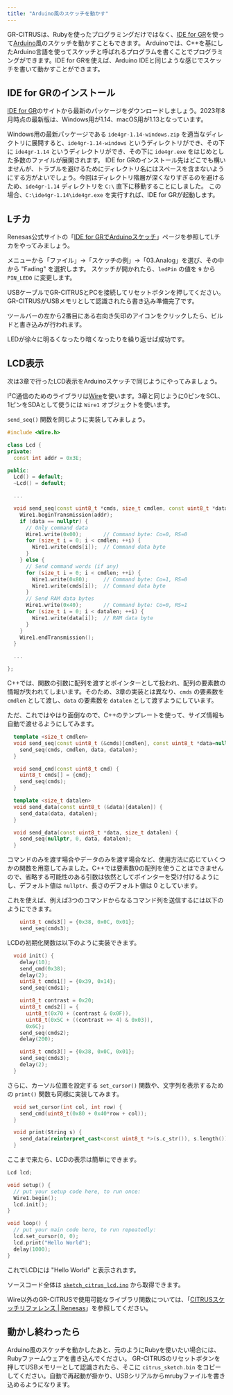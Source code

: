 ```yaml
---
title: "Arduino風のスケッチを動かす"
---
```


GR-CITRUSは、Rubyを使ったプログラミングだけではなく、[IDE for GR](https://www.renesas.com/jp/ja/products/gadget-renesas/ide-gr)を使って[Arduino](https://www.arduino.cc/)風のスケッチを動かすこともできます。
Arduinoでは、C++を基にしたArduino言語を使ってスケッチと呼ばれるプログラムを書くことでプログラミングができます。IDE for GRを使えば、Arduino IDEと同じような感じでスケッチを書いて動かすことができます。


## IDE for GRのインストール

[IDE for GR](https://www.renesas.com/jp/ja/products/gadget-renesas/ide-gr)のサイトから最新のパッケージをダウンロードしましょう。2023年8月時点の最新版は、Windows用が1.14、macOS用が1.13となっています。

Windows用の最新パッケージである `ide4gr-1.14-windows.zip` を適当なディレクトリに展開すると、`ide4gr-1.14-windows` というディレクトリができ、その下に `ide4gr-1.14` というディレクトリができ、その下に `ide4gr.exe` をはじめとした多数のファイルが展開されます。
IDE for GRのインストール先はどこでも構いませんが、トラブルを避けるためにディレクトリ名にはスペースを含まないようにする方がよいでしょう。今回はディレクトリ階層が深くなりすぎるのを避けるため、`ide4gr-1.14` ディレクトリを `C:\` 直下に移動することにしました。
この場合、`C:\ide4gr-1.14\ide4gr.exe` を実行すれば、IDE for GRが起動します。


## Lチカ

Renesas公式サイトの「[IDE for GRでArduinoスケッチ](https://www.renesas.com/jp/ja/products/gadget-renesas/boards/gr-citrus/project-sketch-ide)」ページを参照してLチカをやってみましょう。

メニューから「ファイル」→「スケッチの例」→「03.Analog」を選び、その中から "Fading" を選択します。
スケッチが開かれたら、`ledPin` の値を `9` から `PIN_LED0` に変更します。

USBケーブルでGR-CITRUSとPCを接続してリセットボタンを押してください。GR-CITRUSがUSBメモリとして認識されたら書き込み準備完了です。

ツールバーの左から2番目にある右向き矢印のアイコンをクリックしたら、ビルドと書き込みが行われます。

LEDが徐々に明るくなったり暗くなったりを繰り返せば成功です。


## LCD表示

次は3章で行ったLCD表示をArduinoスケッチで同じようにやってみましょう。

I²C通信のためのライブラリは[Wire](https://www.renesas.com/jp/ja/products/gadget-renesas/reference/gr-citrus/library-wire)を使います。3章と同じように0ピンをSCL、1ピンをSDAとして使うには `Wire1` オブジェクトを使います。

`send_seq()` 関数を同じように実装してみましょう。

```CPP
#include <Wire.h>

class Lcd {
private:
  const int addr = 0x3E;

public:
  Lcd() = default;
  ~Lcd() = default;

  ...

  void send_seq(const uint8_t *cmds, size_t cmdlen, const uint8_t *data=nullptr, size_t datalen=0) {
    Wire1.beginTransmission(addr);
    if (data == nullptr) {
      // Only command data
      Wire1.write(0x00);       // Command byte: Co=0, RS=0
      for (size_t i = 0; i < cmdlen; ++i) {
        Wire1.write(cmds[i]);  // Command data byte
      }
    } else {
      // Send command words (if any)
      for (size_t i = 0; i < cmdlen; ++i) {
        Wire1.write(0x80);     // Command byte: Co=1, RS=0
        Wire1.write(cmds[i]);  // Command data byte
      }
      // Send RAM data bytes
      Wire1.write(0x40);       // Command byte: Co=0, RS=1
      for (size_t i = 0; i < datalen; ++i) {
        Wire1.write(data[i]);  // RAM data byte
      }
    }
    Wire1.endTransmission();
  }

  ...

};
```

C++では、関数の引数に配列を渡すとポインターとして扱われ、配列の要素数の情報が失われてしまいます。そのため、3章の実装とは異なり、`cmds` の要素数を `cmdlen` として渡し、`data` の要素数を `datalen` として渡すようにしています。

ただ、これではやはり面倒なので、C++のテンプレートを使って、サイズ情報も自動で渡せるようにしてみます。

```CPP
  template <size_t cmdlen>
  void send_seq(const uint8_t (&cmds)[cmdlen], const uint8_t *data=nullptr, size_t datalen=0) {
    send_seq(cmds, cmdlen, data, datalen);
  }

  void send_cmd(const uint8_t cmd) {
    uint8_t cmds[] = {cmd};
    send_seq(cmds);
  }

  template <size_t datalen>
  void send_data(const uint8_t (&data)[datalen]) {
    send_data(data, datalen);
  }

  void send_data(const uint8_t *data, size_t datalen) {
    send_seq(nullptr, 0, data, datalen);
  }
```

コマンドのみを渡す場合やデータのみを渡す場合など、使用方法に応じていくつかの関数を用意してみました。C++では要素数0の配列を使うことはできませんので、省略する可能性のある引数は依然としてポインターを受け付けるようにし、デフォルト値は `nullptr`、長さのデフォルト値は 0 としています。

これを使えば、例えば3つのコマンドからなるコマンド列を送信するには以下のようにできます。

```CPP
    uint8_t cmds3[] = {0x38, 0x0C, 0x01};
    send_seq(cmds3);
```

LCDの初期化関数は以下のように実装できます。

```CPP
  void init() {
    delay(10);
    send_cmd(0x38);
    delay(2);
    uint8_t cmds1[] = {0x39, 0x14};
    send_seq(cmds1);

    uint8_t contrast = 0x20;
    uint8_t cmds2[] = {
      uint8_t(0x70 + (contrast & 0x0F)),
      uint8_t(0x5C + ((contrast >> 4) & 0x03)),
      0x6C};
    send_seq(cmds2);
    delay(200);

    uint8_t cmds3[] = {0x38, 0x0C, 0x01};
    send_seq(cmds3);
    delay(2);
  }
```

さらに、カーソル位置を設定する `set_cursor()` 関数や、文字列を表示するための `print()` 関数も同様に実装してみます。

```CPP
  void set_cursor(int col, int row) {
    send_cmd(uint8_t(0x80 + 0x40*row + col));
  }

  void print(String s) {
    send_data(reinterpret_cast<const uint8_t *>(s.c_str()), s.length());
  }
```

ここまで来たら、LCDの表示は簡単にできます。

```CPP
Lcd lcd;

void setup() {
  // put your setup code here, to run once:
  Wire1.begin();
  lcd.init();
}

void loop() {
  // put your main code here, to run repeatedly:
  lcd.set_cursor(0, 0);
  lcd.print("Hello World");
  delay(1000);
}
```

これでLCDには "Hello World" と表示されます。

ソースコード全体は [`sketch_citrus_lcd.ino`](https://github.com/k-takata/zenn-contents/tree/master/books/d5c77046e634bb/src/sketch_citrus_lcd.ino) から取得できます。


Wire以外のGR-CITRUSで使用可能なライブラリ関数については、「[CITRUSスケッチリファレンス | Renesas](https://www.renesas.com/jp/ja/products/gadget-renesas/boards/gr-citrus/citrus-sketch)」を参照してください。


## 動かし終わったら

Arduino風のスケッチを動かしたあと、元のようにRubyを使いたい場合には、Rubyファームウェアを書き込んでください。
GR-CITRUSのリセットボタンを押してUSBメモリーとして認識されたら、そこに `citrus_sketch.bin` をコピーしてください。自動で再起動が掛かり、USBシリアルからmrubyファイルを書き込めるようになります。
